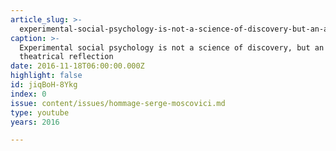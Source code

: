 ```yaml
---
article_slug: >-
  experimental-social-psychology-is-not-a-science-of-discovery-but-an-art-of-theatrical-reflection
caption: >-
  Experimental social psychology is not a science of discovery, but an art of
  theatrical reflection
date: 2016-11-18T06:00:00.000Z
highlight: false
id: jiqBoH-8Ykg
index: 0
issue: content/issues/hommage-serge-moscovici.md
type: youtube
years: 2016

---
```


